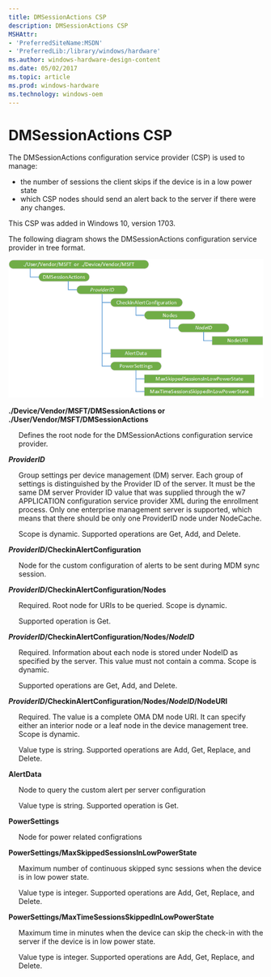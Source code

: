 ```yaml
---
title: DMSessionActions CSP
description: DMSessionActions CSP
MSHAttr:
- 'PreferredSiteName:MSDN'
- 'PreferredLib:/library/windows/hardware'
ms.author: windows-hardware-design-content
ms.date: 05/02/2017
ms.topic: article
ms.prod: windows-hardware
ms.technology: windows-oem
---
```


# DMSessionActions CSP


The DMSessionActions configuration service provider (CSP) is used to manage:  

- the number of sessions the client skips if the device is in a low power state
- which CSP nodes should send an alert back to the server if there were any changes.

This CSP was added in Windows 10, version 1703.

The following diagram shows the DMSessionActions configuration service provider in tree format.

![dmsessionactions csp](images/provisioning-csp-dmsessionactions.png)

<a href="" id="vendor-msft-dmsessionactions"></a>**./Device/Vendor/MSFT/DMSessionActions or ./User/Vendor/MSFT/DMSessionActions**  
<p style="margin-left: 20px">Defines the root node for the DMSessionActions configuration service provider.</p>

<a href="" id="providerid"></a>**_ProviderID_**  
<p style="margin-left: 20px">Group settings per device management (DM) server. Each group of settings is distinguished by the Provider ID of the server. It must be the same DM server Provider ID value that was supplied through the w7 APPLICATION configuration service provider XML during the enrollment process. Only one enterprise management server is supported, which means that there should be only one ProviderID node under NodeCache. </p>

<p style="margin-left: 20px">Scope is dynamic. Supported operations are Get, Add, and Delete.</p>

<a href="" id="checkinalertconfiguration"></a>**_ProviderID_/CheckinAlertConfiguration**  
<p style="margin-left: 20px">Node for the custom configuration of alerts to be sent during MDM sync session.</p>

<a href="" id="nodes"></a>**_ProviderID_/CheckinAlertConfiguration/Nodes**  
<p style="margin-left: 20px">Required. Root node for URIs to be queried. Scope is dynamic.</p>

<p style="margin-left: 20px">Supported operation is Get.</p>

<a href="" id="nodeid"></a>**_ProviderID_/CheckinAlertConfiguration/Nodes/_NodeID_**  
<p style="margin-left: 20px">Required. Information about each node is stored under NodeID as specified by the server. This value must not contain a comma. Scope is dynamic.</p>

<p style="margin-left: 20px">Supported operations are Get, Add, and Delete.</p>

<a href="" id="nodeuri"></a>**_ProviderID_/CheckinAlertConfiguration/Nodes/_NodeID_/NodeURI**  
<p style="margin-left: 20px">Required. The value is a complete OMA DM node URI. It can specify either an interior node or a leaf node in the device management tree. Scope is dynamic.</p>
<p style="margin-left: 20px">Value type is string. Supported operations are Add, Get, Replace, and Delete.</p>

<a href="" id="alertdata"></a>**AlertData**  
<p style="margin-left: 20px">Node to query the custom alert per server configuration</p>
<p style="margin-left: 20px">Value type is string. Supported operation is Get.</p>

<a href="" id="powersettings"></a>**PowerSettings**  
<p style="margin-left: 20px">Node for power related configrations</p>

<a href="" id="maxskippedsessionsinlowpowerstate"></a>**PowerSettings/MaxSkippedSessionsInLowPowerState**  
<p style="margin-left: 20px">Maximum number of continuous skipped sync sessions when the device is in low power state.</p>
<p style="margin-left: 20px">Value type is integer. Supported operations are Add, Get, Replace, and Delete.</p>

<a href="" id="maxtimesessionsskippedinlowpowerstate"></a>**PowerSettings/MaxTimeSessionsSkippedInLowPowerState**  
<p style="margin-left: 20px">Maximum time in minutes when the device can skip the check-in with the server if the device is in low power state. </p>
<p style="margin-left: 20px">Value type is integer. Supported operations are Add, Get, Replace, and Delete.</p>
